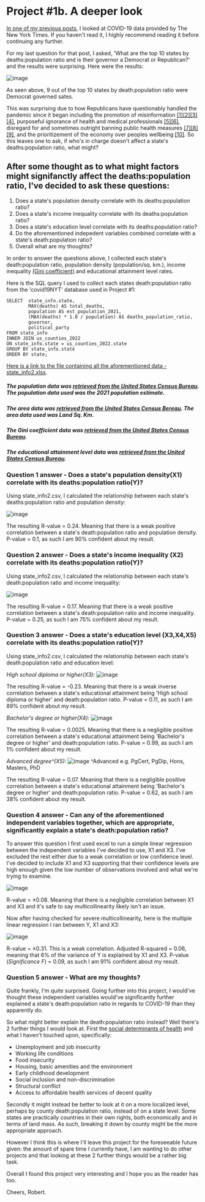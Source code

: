 # Project #1b. A deeper look

[In one of my previous posts](https://robertjspencer.github.io/2022/05/21/COVID19-NYT.html), I looked at COVID-19 data provided by The New York Times. If you haven't read it, I highly recommend reading it before continuing any further.

For my last question for that post, I asked, 'What are the top 10 states by deaths:population ratio and is their governor a Democrat or Republican?' and the results were surprising. Here were the results:

![image](https://user-images.githubusercontent.com/105367716/170274486-64b0e227-ec20-4c59-99ad-1b6e2d3df5c7.png)

As seen above, 9 out of the top 10 states by death:population ratio were Democrat governed sates. 

This was surprising due to how Republicans have questionably handled the pandemic since it began including the promotion of misinformation [[1]](https://www.nytimes.com/2020/09/30/us/politics/trump-coronavirus-misinformation.html)[[2]](https://www.theatlantic.com/politics/archive/2020/11/trumps-lies-about-coronavirus/608647/)[[3]](https://abcnews.go.com/Health/wireStory/gop-state-lawmakers-spread-covid-19-misinformation-76166298)[[4]](https://www.washingtonpost.com/politics/2021/09/14/florida-desantis-vaccine-misinformation-rna/), purposeful ignorance of health and medical professionals [[5]](https://www.nature.com/articles/d41586-020-03035-4)[[6]](https://www.washingtonpost.com/national/coronavirus-ravaged-florida-as-ron-desantis-sidelined-scientists-and-followed-trump/2020/07/25/0b8008da-c648-11ea-b037-f9711f89ee46_story.html), disregard for and sometimes outright banning public health measures [[7]](https://www.texastribune.org/2021/08/06/texas-greg-abbott-covid-restrictions/)[[8]](https://www.cbsnews.com/news/georgia-governor-brian-kemp-bans-city-face-mask-orders-coronavirus-pandemic/)[[9]](https://www.reuters.com/world/us/appeals-court-rules-favor-florida-governor-reinstates-ban-mask-mandates-florida-2021-09-10/), and the prioritizement of the economy over peoples wellbeing [[10]](https://www.sciencedirect.com/science/article/pii/S0191886921002658). So this leaves one to ask, if who's in charge doesn't affect a state's deaths:population ratio, what might?

## After some thought as to what might factors might signifanctly affect the deaths:population ratio, I've decided to ask these questions:
1. Does a state's population density correlate with its deaths:population ratio?
2. Does a state's income inequality correlate with its deaths:population ratio?
3. Does a state's education level correlate with its deaths:population ratio?
4. Do the aforementioned indepedent variables combined correlate with a state's death:population ratio?
5. Overall what are my thoughts?

In order to answer the questions above, I collected each state's death:population ratio, population density (population/sq. km.), income inequality [(Gini coefficient)](https://data.oecd.org/inequality/income-inequality.htm) and educational attainment level rates. 

Here is the SQL query I used to collect each states death:population ratio from the 'covid19NYT' database used in Project #1:
```
SELECT  state_info.state,
        MAX(deaths) AS total_deaths,
        population AS est_population_2021,
        (MAX(deaths) * 1.0 / population) AS deaths_population_ratio,
        governor,
        political_party
FROM state_info
INNER JOIN us_counties_2022
ON state_info.state = us_counties_2022.state
GROUP BY state_info.state
ORDER BY state;
```

[Here is a link to the file containing all the aforementioned data - state_info2.xlsx](https://github.com/robertjspencer/robertjspencer.github.io/files/8893161/state_info2.xlsx).

##### The population data was [retrieved from the United States Census Bureau](https://www.census.gov/data/tables/time-series/demo/popest/2020s-state-total.html#par_textimage). The population data used was the 2021 population estimate. 
##### The area data was [retrieved from the United States Census Bereau](https://www.census.gov/geographies/reference-files/2010/geo/state-area.html). The area data used was Land Sq. Km. 
##### The Gini coefficient data was [retrieved from the United States Census Bureau](https://data.census.gov/cedsci/table?q=Gini&g=0100000US_0400000US01,02,04,05,06,08,09,10,11,12,13,15,16,17,18,19,20,21,22,23,24,25,26,27,28,29,30,31,32,33,34,35,36,37,38,39,40,41,42,44,45,46,47,48,49,50,51,53,54,55,56,72&tid=ACSDT1Y2019.B19083&moe=false&tp=true).
##### The educational attainment level data was [retrieved from the United States Census Bureau](https://web.archive.org/web/20210427151001if_/https://data.census.gov/cedsci/table?q=educational%20attainment&g=0100000US,.04000.001_0400000US72&tid=ACSST1Y2019.S1501&tp=true&hidePreview=true).


### Question 1 answer - Does a state's population density(X1) correlate with its deaths:population ratio(Y)?

Using state_info2.csv, I calculated the relationship between each state's deaths:population ratio and population density:

![image](https://user-images.githubusercontent.com/105367716/174106258-1ab84caf-b8b7-4452-9f0b-b3669b4be8e8.png)

The resulting R-value = 0.24. Meaning that there is a weak positive correlation between a state's death:population ratio and population density. 
P-value = 0.1, as such I am 90% confident about my result.

### Question 2 answer - Does a state's income inequality (X2) correlate with its deaths:population ratio(Y)?

Using state_info2.csv, I calculated the relationship between each state's death:population ratio and income inequality:

![image](https://user-images.githubusercontent.com/105367716/174106379-6b52a450-cabe-4446-aee7-295d2cf7d664.png)

The resulting R-value = 0.17. Meaning that there is a weak positive correlation between a state's death:population ratio and income inequality.
P-value = 0.25, as such I am 75% confident about my result. 

### Question 3 answer - Does a state's education level (X3,X4,X5) correlate with its deaths:population ratio(Y)?

Using state_info2.csv, I calculated the relationship between each state's death:population ratio and education level:

*High school diploma or higher(X3):*
![image](https://user-images.githubusercontent.com/105367716/174106507-bed54504-12e3-4c2a-a966-068d3afc472b.png)

The resulting R-value = -0.23. Meaning that there is a weak inverse correlation between a state's educational attainment being 'High school diploma or higher' and death:population ratio.
P-value = 0.11, as such I am 89% confident about my result.

*Bachelor's degree or higher(X4):*
![image](https://user-images.githubusercontent.com/105367716/174106641-55f64a0c-4aa8-4808-aa59-c78979f821b4.png)

The resulting R-value = 0.0025. Meaning that there is a negligible positive correlation between a state's educational attainment being 'Bachelor's degree or higher' and death:population ratio.
P-value = 0.99, as such I am 1% confident about my result.

*Advanced degree^(X5):*
![image](https://user-images.githubusercontent.com/105367716/174106723-10c777e9-fdd3-48f9-9fa8-2a7bcb6a9a4c.png)
^Advanced e.g. PgCert, PgDip, Hons, Masters, PhD

The resulting R-value = 0.07. Meaning that there is a negligible positive correlation between a state's educational attainment being 'Bachelor's degree or higher' and death:population ratio.
P-value = 0.62, as such I am 38% confident about my result.

### Question 4 answer - Can any of the aforementioned independent variables together, which are appropriate, significantly explain a state's death:population ratio?

To answer this question I first used excel to run a simple linear regression between the independent variables I've decided to use, X1 and X3. I've excluded the rest either due to a weak correlation or low confidence level. I've decided to include X1 and X3 supporting that their confidence levels are high enough given the low number of observations involved and what we're trying to examine.

![image](https://user-images.githubusercontent.com/105367716/174107744-60a2fe4d-c356-4de7-b9d0-a71f614b7f2a.png)

R-value = ±0.08. Meaning that there is a negligible correlation between X1 and X3 and it's safe to say multicollinearity likely isn't an issue.

Now after having checked for severe multicollinearity, here is the multiple linear regression I ran between Y, X1 and X3:

![image](https://user-images.githubusercontent.com/105367716/174107976-19db4733-733c-4ec4-94f8-7a8e97f2c057.png)

R-value = ±0.31. This is a weak correlation. Adjusted R-squared = 0.06, meaning that 6% of the variance of Y is explained by X1 and X3. P-value (*Significance F*) = 0.09, as such I am 91% confident about my result.

### Question 5 answer - What are my thoughts?

Quite frankly, I'm quite surprised. Going further into this project, I would've thought these independent variables would've significantly further explained a state's death:population ratio in regards to COVID-19 than they apparently do.

So what might better explain the death:population ratio  instead? 
Well there's 2 further things I would look at. 
First the [social determinants of health](https://www.healthnavigator.org.nz/clinicians/s/social-determinants-of-health/) and what I haven't touched upon, specifically:

- Unemployment and job insecurity
- Working life conditions
- Food insecurity
- Housing, basic amenities and the environment
- Early childhood development
- Social inclusion and non-discrimination
- Structural conflict
- Access to affordable health services of decent quality

Secondly it might instead be better to look at it on a more localized level, perhaps by county death:population ratio, instead of on a state level. Some states are practically countries in their own rights, both economically and in terms of land mass. As such, breaking it down by county might be the more appropriate approach.

However I think this is where I'll leave this project for the foreseeable future given: the amount of spare time I currently have, I am wanting to do other projects and that looking at these 2 further things would be a rather big task.

Overall I found this project very interesting and I hope you as the reader has too.

Cheers, Robert.
